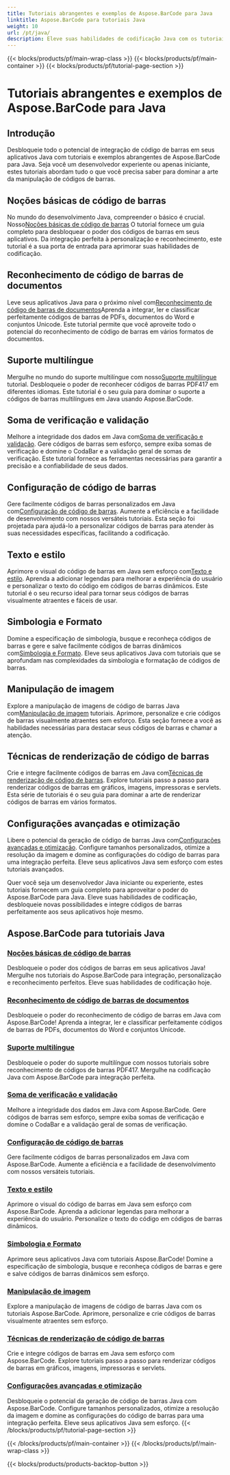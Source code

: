 ```yaml
---
title: Tutoriais abrangentes e exemplos de Aspose.BarCode para Java
linktitle: Aspose.BarCode para tutoriais Java
weight: 10
url: /pt/java/
description: Eleve suas habilidades de codificação Java com os tutoriais Aspose.BarCode. Desbloqueie integração, personalização e reconhecimento perfeitos. Mergulhe no poder dos códigos de barras hoje.
---
```


{{< blocks/products/pf/main-wrap-class >}}
{{< blocks/products/pf/main-container >}}
{{< blocks/products/pf/tutorial-page-section >}}

# Tutoriais abrangentes e exemplos de Aspose.BarCode para Java

## Introdução

Desbloqueie todo o potencial de integração de código de barras em seus aplicativos Java com tutoriais e exemplos abrangentes de Aspose.BarCode para Java. Seja você um desenvolvedor experiente ou apenas iniciante, estes tutoriais abordam tudo o que você precisa saber para dominar a arte da manipulação de códigos de barras.

## Noções básicas de código de barras

 No mundo do desenvolvimento Java, compreender o básico é crucial. Nosso[Noções básicas de código de barras](./barcode-basics/) O tutorial fornece um guia completo para desbloquear o poder dos códigos de barras em seus aplicativos. Da integração perfeita à personalização e reconhecimento, este tutorial é a sua porta de entrada para aprimorar suas habilidades de codificação.

## Reconhecimento de código de barras de documentos

 Leve seus aplicativos Java para o próximo nível com[Reconhecimento de código de barras de documentos](./document-barcode-recognition/)Aprenda a integrar, ler e classificar perfeitamente códigos de barras de PDFs, documentos do Word e conjuntos Unicode. Este tutorial permite que você aproveite todo o potencial do reconhecimento de código de barras em vários formatos de documentos.

## Suporte multilíngue

 Mergulhe no mundo do suporte multilíngue com nosso[Suporte multilíngue](./multilingual-support/) tutorial. Desbloqueie o poder de reconhecer códigos de barras PDF417 em diferentes idiomas. Este tutorial é o seu guia para dominar o suporte a códigos de barras multilíngues em Java usando Aspose.BarCode.

## Soma de verificação e validação

 Melhore a integridade dos dados em Java com[Soma de verificação e validação](./checksum-and-validation/). Gere códigos de barras sem esforço, sempre exiba somas de verificação e domine o CodaBar e a validação geral de somas de verificação. Este tutorial fornece as ferramentas necessárias para garantir a precisão e a confiabilidade de seus dados.

## Configuração de código de barras

 Gere facilmente códigos de barras personalizados em Java com[Configuração de código de barras](./barcode-configuration/). Aumente a eficiência e a facilidade de desenvolvimento com nossos versáteis tutoriais. Esta seção foi projetada para ajudá-lo a personalizar códigos de barras para atender às suas necessidades específicas, facilitando a codificação.

## Texto e estilo

Aprimore o visual do código de barras em Java sem esforço com[Texto e estilo](./text-and-styling/). Aprenda a adicionar legendas para melhorar a experiência do usuário e personalizar o texto do código em códigos de barras dinâmicos. Este tutorial é o seu recurso ideal para tornar seus códigos de barras visualmente atraentes e fáceis de usar.

## Simbologia e Formato

 Domine a especificação de simbologia, busque e reconheça códigos de barras e gere e salve facilmente códigos de barras dinâmicos com[Simbologia e Formato](./symbology-and-format/). Eleve seus aplicativos Java com tutoriais que se aprofundam nas complexidades da simbologia e formatação de códigos de barras.

## Manipulação de imagem

 Explore a manipulação de imagens de código de barras Java com[Manipulação de imagem](./image-manipulation/) tutoriais. Aprimore, personalize e crie códigos de barras visualmente atraentes sem esforço. Esta seção fornece a você as habilidades necessárias para destacar seus códigos de barras e chamar a atenção.

## Técnicas de renderização de código de barras

 Crie e integre facilmente códigos de barras em Java com[Técnicas de renderização de código de barras](./barcode-rendering-techniques/). Explore tutoriais passo a passo para renderizar códigos de barras em gráficos, imagens, impressoras e servlets. Esta série de tutoriais é o seu guia para dominar a arte de renderizar códigos de barras em vários formatos.

## Configurações avançadas e otimização

Libere o potencial da geração de código de barras Java com[Configurações avançadas e otimização](./advanced-settings-and-optimization/). Configure tamanhos personalizados, otimize a resolução da imagem e domine as configurações do código de barras para uma integração perfeita. Eleve seus aplicativos Java sem esforço com estes tutoriais avançados.

Quer você seja um desenvolvedor Java iniciante ou experiente, estes tutoriais fornecem um guia completo para aproveitar o poder do Aspose.BarCode para Java. Eleve suas habilidades de codificação, desbloqueie novas possibilidades e integre códigos de barras perfeitamente aos seus aplicativos hoje mesmo.

##  Aspose.BarCode para tutoriais Java
### [Noções básicas de código de barras](./barcode-basics/)
Desbloqueie o poder dos códigos de barras em seus aplicativos Java! Mergulhe nos tutoriais do Aspose.BarCode para integração, personalização e reconhecimento perfeitos. Eleve suas habilidades de codificação hoje.
### [Reconhecimento de código de barras de documentos](./document-barcode-recognition/)
Desbloqueie o poder do reconhecimento de código de barras em Java com Aspose.BarCode! Aprenda a integrar, ler e classificar perfeitamente códigos de barras de PDFs, documentos do Word e conjuntos Unicode.
### [Suporte multilíngue](./multilingual-support/)
Desbloqueie o poder do suporte multilíngue com nossos tutoriais sobre reconhecimento de códigos de barras PDF417. Mergulhe na codificação Java com Aspose.BarCode para integração perfeita.
### [Soma de verificação e validação](./checksum-and-validation/)
Melhore a integridade dos dados em Java com Aspose.BarCode. Gere códigos de barras sem esforço, sempre exiba somas de verificação e domine o CodaBar e a validação geral de somas de verificação. 
### [Configuração de código de barras](./barcode-configuration/)
Gere facilmente códigos de barras personalizados em Java com Aspose.BarCode. Aumente a eficiência e a facilidade de desenvolvimento com nossos versáteis tutoriais.
### [Texto e estilo](./text-and-styling/)
Aprimore o visual do código de barras em Java sem esforço com Aspose.BarCode. Aprenda a adicionar legendas para melhorar a experiência do usuário. Personalize o texto do código em códigos de barras dinâmicos.
### [Simbologia e Formato](./symbology-and-format/)
Aprimore seus aplicativos Java com tutoriais Aspose.BarCode! Domine a especificação de simbologia, busque e reconheça códigos de barras e gere e salve códigos de barras dinâmicos sem esforço.
### [Manipulação de imagem](./image-manipulation/)
Explore a manipulação de imagens de código de barras Java com os tutoriais Aspose.BarCode. Aprimore, personalize e crie códigos de barras visualmente atraentes sem esforço.
### [Técnicas de renderização de código de barras](./barcode-rendering-techniques/)
Crie e integre códigos de barras em Java sem esforço com Aspose.BarCode. Explore tutoriais passo a passo para renderizar códigos de barras em gráficos, imagens, impressoras e servlets.
### [Configurações avançadas e otimização](./advanced-settings-and-optimization/)
Desbloqueie o potencial da geração de código de barras Java com Aspose.BarCode. Configure tamanhos personalizados, otimize a resolução da imagem e domine as configurações do código de barras para uma integração perfeita. Eleve seus aplicativos Java sem esforço.
{{< /blocks/products/pf/tutorial-page-section >}}

{{< /blocks/products/pf/main-container >}}
{{< /blocks/products/pf/main-wrap-class >}}

{{< blocks/products/products-backtop-button >}}

